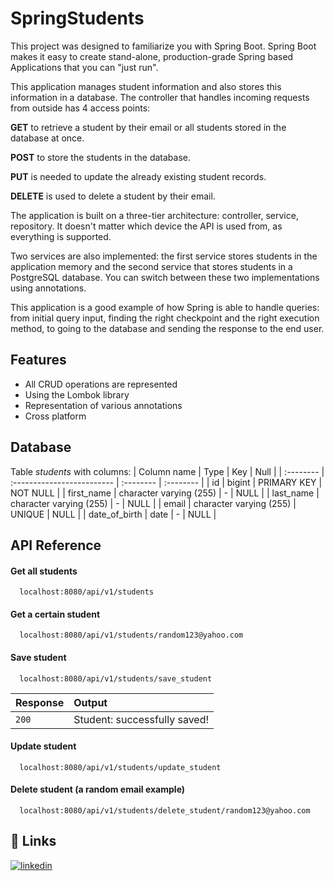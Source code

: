 # SpringStudents

This project was designed to familiarize you with Spring Boot. Spring Boot makes it easy to create stand-alone, production-grade Spring based Applications that you can "just run".

This application manages student information and also stores this information in a database. The controller that handles incoming requests from outside has 4 access points:

**GET** to retrieve a student by their email or all students stored in the database at once.

**POST** to store the students in the database.

**PUT** is needed to update the already existing student records.

**DELETE** is used to delete a student by their email.

The application is built on a three-tier architecture: controller, service, repository. It doesn't matter which device the API is used from, as everything is supported.

Two services are also implemented: the first service stores students in the application memory and the second service that stores students in a PostgreSQL database. You can switch between these two implementations using annotations.

This application is a good example of how Spring is able to handle queries: from initial query input, finding the right checkpoint and the right execution method, to going to the database and sending the response to the end user.
## Features

- All CRUD operations are represented
- Using the Lombok library
- Representation of various annotations
- Cross platform

## Database

Table *students* with columns:
| Column name | Type | Key | Null |
| :-------- | :------------------------- | :-------- | :-------- |
| id | bigint | PRIMARY KEY | NOT NULL |
| first_name | character varying (255) | - | NULL |
| last_name | character varying (255) | - | NULL |
| email | character varying (255) | UNIQUE | NULL |
| date_of_birth | date | - | NULL |

## API Reference

#### Get all students

```
  localhost:8080/api/v1/students
```

#### Get a certain student

```
  localhost:8080/api/v1/students/random123@yahoo.com
```

#### Save student

```
  localhost:8080/api/v1/students/save_student
```

| Response | Output |
| :-------- | :------------------------- |
| `200` | Student: successfully saved! |

#### Update student

```
  localhost:8080/api/v1/students/update_student
```
#### Delete student (a random email example)

```
  localhost:8080/api/v1/students/delete_student/random123@yahoo.com
```

## 🔗 Links
[![linkedin](https://img.shields.io/badge/linkedin-0A66C2?style=for-the-badge&logo=linkedin&logoColor=white)](https://www.linkedin.com/in/anna-porumbescu-4bb452229/)
